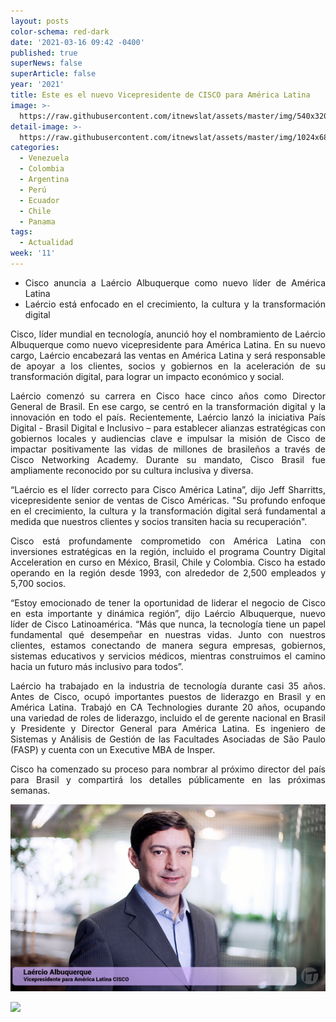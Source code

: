 ```yaml
---
layout: posts
color-schema: red-dark
date: '2021-03-16 09:42 -0400'
published: true
superNews: false
superArticle: false
year: '2021'
title: Este es el nuevo Vicepresidente de CISCO para América Latina
image: >-
  https://raw.githubusercontent.com/itnewslat/assets/master/img/540x320/Laercio-Albuquerque-p.jpg
detail-image: >-
  https://raw.githubusercontent.com/itnewslat/assets/master/img/1024x680/Laercio-Albuquerque-g.jpg
categories:
  - Venezuela
  - Colombia
  - Argentina
  - Perú
  - Ecuador
  - Chile
  - Panama
tags:
  - Actualidad
week: '11'
---
```

<ul style="text-align: justify;">
	<li>Cisco anuncia a Laércio Albuquerque como nuevo líder de América Latina</li>
	<li>Laércio está enfocado en el crecimiento, la cultura y la transformación digital</li>
</ul>
<p style="text-align: justify;">Cisco, líder mundial en tecnología, anunció hoy el nombramiento de Laércio Albuquerque como nuevo vicepresidente para América Latina. En su nuevo cargo, Laércio encabezará las ventas en América Latina y será responsable de apoyar a los clientes, socios y gobiernos en la aceleración de su transformación digital, para lograr un impacto económico y social.</p>
<p style="text-align: justify;">Laércio comenzó su carrera en Cisco hace cinco años como Director General de Brasil. En ese cargo, se centró en la transformación digital y la innovación en todo el país. Recientemente, Laércio lanzó la iniciativa País Digital - Brasil Digital e Inclusivo – para establecer alianzas estratégicas con gobiernos locales y audiencias clave e impulsar la misión de Cisco de impactar positivamente las vidas de millones de brasileños a través de Cisco Networking Academy. Durante su mandato, Cisco Brasil fue ampliamente reconocido por su cultura inclusiva y diversa.</p>
<p style="text-align: justify;">“Laércio es el líder correcto para Cisco América Latina”, dijo Jeff Sharritts, vicepresidente senior de ventas de Cisco Américas. "Su profundo enfoque en el crecimiento, la cultura y la transformación digital será fundamental a medida que nuestros clientes y socios transiten hacia su recuperación".</p>
<p style="text-align: justify;">Cisco está profundamente comprometido con América Latina con inversiones estratégicas en la región, incluido el programa Country Digital Acceleration en curso en México, Brasil, Chile y Colombia. Cisco ha estado operando en la región desde 1993, con alrededor de 2,500 empleados y 5,700 socios.</p>
<p style="text-align: justify;">“Estoy emocionado de tener la oportunidad de liderar el negocio de Cisco en esta importante y dinámica región”, dijo Laércio Albuquerque, nuevo líder de Cisco Latinoamérica. “Más que nunca, la tecnología tiene un papel fundamental qué desempeñar en nuestras vidas. Junto con nuestros clientes, estamos conectando de manera segura empresas, gobiernos, sistemas educativos y servicios médicos, mientras construimos el camino hacia un futuro más inclusivo para todos”.</p>
<p style="text-align: justify;">Laércio ha trabajado en la industria de tecnología durante casi 35 años. Antes de Cisco, ocupó importantes puestos de liderazgo en Brasil y en América Latina. Trabajó en CA Technologies durante 20 años, ocupando una variedad de roles de liderazgo, incluido el de gerente nacional en Brasil y Presidente y Director General para América Latina. Es ingeniero de Sistemas y Análisis de Gestión de las Facultades Asociadas de São Paulo (FASP) y cuenta con un Executive MBA de Insper.</p>
<p style="text-align: justify;">Cisco ha comenzado su proceso para nombrar al próximo director del país para Brasil y compartirá los detalles públicamente en las próximas semanas.</p>

![](https://raw.githubusercontent.com/itnewslat/assets/master/img/540x320/Laercio-Albuquerque-p.jpg)


<img src="https://tracker.metricool.com/c3po.jpg?hash=56f88a41e39ab42c063cc51676587a04"/>